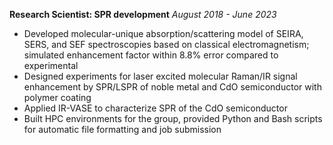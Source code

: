 **Research Scientist: SPR development**
*August 2018 - June 2023*

- Developed molecular-unique absorption/scattering model of SEIRA, SERS, and SEF spectroscopies based on classical electromagnetism; simulated enhancement factor within 8.8% error compared to experimental
- Designed experiments for laser excited molecular Raman/IR signal enhancement by SPR/LSPR of noble metal and CdO semiconductor with polymer coating
- Applied IR-VASE to characterize SPR of the CdO semiconductor
- Built HPC environments for the group, provided Python and Bash scripts for automatic file formatting and job submission
